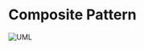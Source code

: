 # Composite Pattern
![UML](https://dotnettrickscloud.blob.core.windows.net/img/designpatterns/composite.png)
